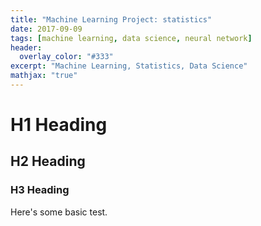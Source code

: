```yaml
---
title: "Machine Learning Project: statistics"
date: 2017-09-09
tags: [machine learning, data science, neural network]
header:
  overlay_color: "#333"
excerpt: "Machine Learning, Statistics, Data Science"
mathjax: "true"
---
```


# H1 Heading

## H2 Heading

### H3 Heading

Here's some basic test.